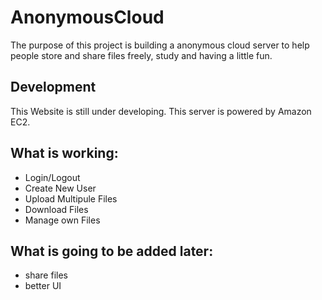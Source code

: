 # AnonymousCloud  
The purpose of this project is building a anonymous cloud server to help people store and share files freely, study and having a little fun.
## Development
This Website is still under developing. This server is powered by Amazon EC2.  
## What is working:  
* Login/Logout  
* Create New User  
* Upload Multipule Files  
* Download Files
* Manage own Files  
## What is going to be added later:
* share files
* better UI 
